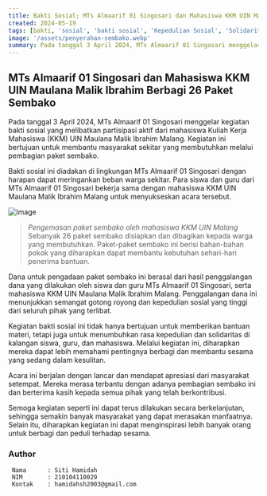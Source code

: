 ```yaml
---
title: Bakti Sosial; MTs Almaarif 01 Singosari dan Mahasiswa KKM UIN Maulana Malik Ibrahim Berbagi 26 Paket Sembako
created: 2024-05-19
tags: [bakti, 'sosial', 'bakti sosial', 'Kepedulian Sosial', 'Solidaritas Masyarakat', 'Bantuan Sembako', 'Peduli Sesama', 'Pendidikan Karakter', 'Kegiatan Sosial', 'Community Service', 'UIN Malang', 'Asistensi Mengajar', 'KKM', 'Kuliah Kerja Mahasiswa']
image: '/assets/penyerahan-sembako.webp'
summary: Pada tanggal 3 April 2024, MTs Almaarif 01 Singosari menggelar kegiatan bakti sosial berupa pembagian paket sembako kepada masyarakat sekitar yang membutuhkan dengan melibatkan partisipasi aktif siswa, guru MTs Almaarif 01 Singosari dan mahasiswa KKM UIN Maulana Malik Ibrahim Malang. Kegiatan ini bertujuan untuk memberikan bantuan material dan menumbuhkan rasa solidaritas di kalangan peserta. Sebanyak 26 paket sembako berisi bahan pokok disiapkan dan dibagikan kepada warga. Dana berasal dari penggalangan dana peserta. Acara berjalan lancar dan mendapat apresiasi masyarakat, diharapkan dapat terus berkelanjutan guna membantu lebih banyak masyarakat serta menginspirasi kepedulian dan berbagi.
---
```

## MTs Almaarif 01 Singosari dan Mahasiswa KKM UIN Maulana Malik Ibrahim Berbagi 26 Paket Sembako

Pada tanggal 3 April 2024, MTs Almaarif 01 Singosari menggelar kegiatan bakti sosial yang melibatkan partisipasi aktif dari mahasiswa Kuliah Kerja Mahasiswa (KKM) UIN Maulana Malik Ibrahim Malang. Kegiatan ini bertujuan untuk membantu masyarakat sekitar yang membutuhkan melalui pembagian paket sembako.

Bakti sosial ini diadakan di lingkungan MTs Almaarif 01 Singosari dengan harapan dapat meringankan beban warga sekitar. Para siswa dan guru dari MTs Almaarif 01 Singosari bekerja sama dengan mahasiswa KKM UIN Maulana Malik Ibrahim Malang untuk menyukseskan acara tersebut.

![image](/assets/pengemasan.webp)
> _Pengemasan paket sembako oleh mahasiswa KKM UIN Malang_
Sebanyak 26 paket sembako disiapkan dan dibagikan kepada warga yang membutuhkan. Paket-paket sembako ini berisi bahan-bahan pokok yang diharapkan dapat membantu kebutuhan sehari-hari penerima bantuan.

Dana untuk pengadaan paket sembako ini berasal dari hasil penggalangan dana yang dilakukan oleh siswa dan guru MTs Almaarif 01 Singosari, serta mahasiswa KKM UIN Maulana Malik Ibrahim Malang. Penggalangan dana ini menunjukkan semangat gotong royong dan kepedulian sosial yang tinggi dari seluruh pihak yang terlibat.

Kegiatan bakti sosial ini tidak hanya bertujuan untuk memberikan bantuan materi, tetapi juga untuk menumbuhkan rasa kepedulian dan solidaritas di kalangan siswa, guru, dan mahasiswa. Melalui kegiatan ini, diharapkan mereka dapat lebih memahami pentingnya berbagi dan membantu sesama yang sedang dalam kesulitan.

Acara ini berjalan dengan lancar dan mendapat apresiasi dari masyarakat setempat. Mereka merasa terbantu dengan adanya pembagian sembako ini dan berterima kasih kepada semua pihak yang telah berkontribusi.

Semoga kegiatan seperti ini dapat terus dilakukan secara berkelanjutan, sehingga semakin banyak masyarakat yang dapat merasakan manfaatnya. Selain itu, diharapkan kegiatan ini dapat menginspirasi lebih banyak orang untuk berbagi dan peduli terhadap sesama.


### Author   
   ```shell title="About Author"
    Nama      : Siti Hamidah
    NIM       : 210104110029
    Kontak    : hamidahsh2003@gmail.com
